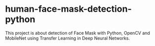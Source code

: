 # human-face-mask-detection-python
This project is about detection of Face Mask with Python, OpenCV and MobileNet using Transfer Learning in Deep Neural Networks.
